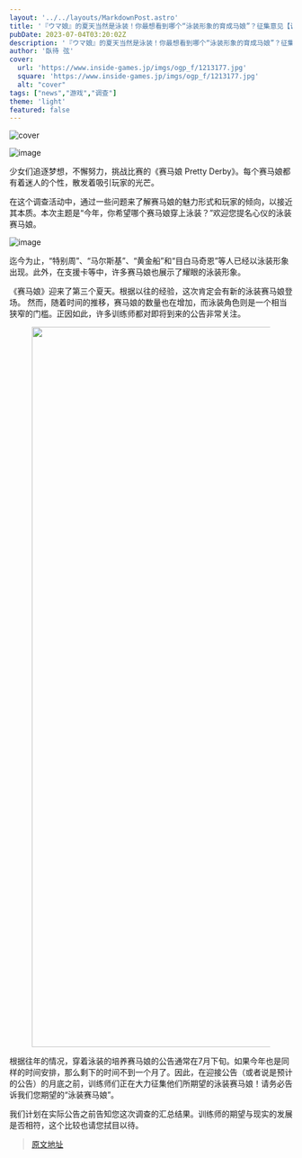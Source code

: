 ```yaml
---
layout: '../../layouts/MarkdownPost.astro'
title: '『ウマ娘』的夏天当然是泳装！你最想看到哪个“泳装形象的育成马娘”？征集意见【调查】'
pubDate: 2023-07-04T03:20:02Z
description: '『ウマ娘』的夏天当然是泳装！你最想看到哪个“泳装形象的育成马娘”？征集意见【调查】'
author: '臥待 弦'
cover:
  url: 'https://www.inside-games.jp/imgs/ogp_f/1213177.jpg'
  square: 'https://www.inside-games.jp/imgs/ogp_f/1213177.jpg'
  alt: "cover"
tags: ["news","游戏","调查"]
theme: 'light'
featured: false
---
```


![cover](https://www.inside-games.jp/imgs/ogp_f/1213177.jpg)

![image](https://www.inside-games.jp/imgs/zoom/1213174.png)

少女们追逐梦想，不懈努力，挑战比赛的《赛马娘 Pretty Derby》。每个赛马娘都有着迷人的个性，散发着吸引玩家的光芒。

在这个调查活动中，通过一些问题来了解赛马娘的魅力形式和玩家的倾向，以接近其本质。本次主题是“今年，你希望哪个赛马娘穿上泳装？”欢迎您提名心仪的泳装赛马娘。

![image](https://www.inside-games.jp/imgs/zoom/1213175.png)

迄今为止，“特别周”、“马尔斯基”、“黄金船”和“目白马奇恩”等人已经以泳装形象出现。此外，在支援卡等中，许多赛马娘也展示了耀眼的泳装形象。

《赛马娘》迎来了第三个夏天。根据以往的经验，这次肯定会有新的泳装赛马娘登场。
然而，随着时间的推移，赛马娘的数量也在增加，而泳装角色则是一个相当狭窄的门槛。正因如此，许多训练师都对即将到来的公告非常关注。</p><figure class="ctms-editor-image"><img src="https://www.inside-games.jp/imgs/zoom/1213176.png" class="inline-article-image" width="640" height="1280"></figure><p>根据往年的情况，穿着泳装的培养赛马娘的公告通常在7月下旬。如果今年也是同样的时间安排，那么剩下的时间不到一个月了。因此，在迎接公告（或者说是预计的公告）的月底之前，训练师们正在大力征集他们所期望的泳装赛马娘！请务必告诉我们您期望的“泳装赛马娘”。</p><p>我们计划在实际公告之前告知您这次调查的汇总结果。训练师的期望与现实的发展是否相符，这个比较也请您拭目以待。

>[原文地址](https://www.inside-games.jp/article/2023/07/04/146981.html)  